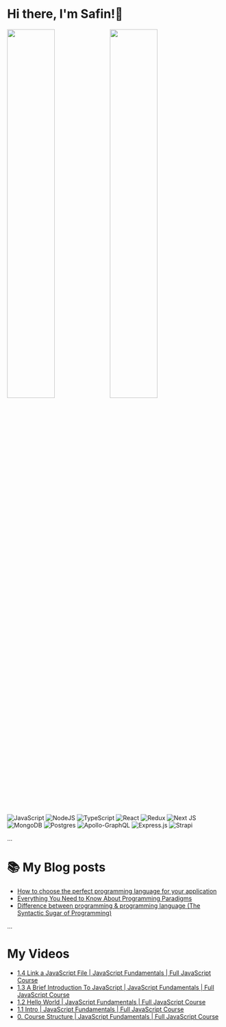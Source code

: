 # Hi there, I'm Safin!👋

<img align="left" width="47%" src="https://github-readme-stats.vercel.app/api?username=Safin-Ahmed&show_icons=true&theme=radical"/>

<img align="left" width="47%" src="https://github-readme-stats.vercel.app/api/top-langs/?username=Safin-Ahmed&layout=compact"/>

![JavaScript](https://img.shields.io/badge/javascript-%23323330.svg?style=for-the-badge&logo=javascript&logoColor=%23F7DF1E)
![NodeJS](https://img.shields.io/badge/node.js-6DA55F?style=for-the-badge&logo=node.js&logoColor=white)
![TypeScript](https://img.shields.io/badge/typescript-%23007ACC.svg?style=for-the-badge&logo=typescript&logoColor=white)
![React](https://img.shields.io/badge/react-%2320232a.svg?style=for-the-badge&logo=react&logoColor=%2361DAFB)
![Redux](https://img.shields.io/badge/redux-%23593d88.svg?style=for-the-badge&logo=redux&logoColor=white)
![Next JS](https://img.shields.io/badge/Next-black?style=for-the-badge&logo=next.js&logoColor=white)
![MongoDB](https://img.shields.io/badge/MongoDB-%234ea94b.svg?style=for-the-badge&logo=mongodb&logoColor=white)
![Postgres](https://img.shields.io/badge/postgres-%23316192.svg?style=for-the-badge&logo=postgresql&logoColor=white)
![Apollo-GraphQL](https://img.shields.io/badge/-ApolloGraphQL-311C87?style=for-the-badge&logo=apollo-graphql)
![Express.js](https://img.shields.io/badge/express.js-%23404d59.svg?style=for-the-badge&logo=express&logoColor=%2361DAFB)
![Strapi](https://img.shields.io/badge/strapi-%232E7EEA.svg?style=for-the-badge&logo=strapi&logoColor=white)

...

# 📚 My Blog posts

<!-- BLOG-POST-LIST:START -->
- [How to choose the perfect programming language for your application](https://safinahmed.hashnode.dev/how-to-choose-the-perfect-programming-language-for-your-application)
- [Everything You Need to Know About Programming Paradigms](https://safinahmed.hashnode.dev/everything-you-need-to-know-about-programming-paradigms)
- [Difference between programming &amp; programming language &lpar;The Syntactic Sugar of Programming&rpar;](https://safinahmed.hashnode.dev/difference-between-programming-and-programming-language-the-syntactic-sugar-of-programming)
<!-- BLOG-POST-LIST:END -->

...

# My Videos

<!-- YT_VIDEO_LIST:START -->
- [1.4 Link a JavaScript File | JavaScript Fundamentals | Full JavaScript Course](https://www.youtube.com/watch?v=4G5guzaXA1w)
- [1.3  A Brief Introduction To JavaScript | JavaScript Fundamentals | Full JavaScript Course](https://www.youtube.com/watch?v=pgSDtJxP7JA)
- [1.2 Hello World | JavaScript Fundamentals | Full JavaScript Course](https://www.youtube.com/watch?v=JF2ogDJfzWc)
- [1.1 Intro | JavaScript Fundamentals | Full JavaScript Course](https://www.youtube.com/watch?v=zHxuGdmOaT0)
- [0. Course Structure | JavaScript Fundamentals | Full JavaScript Course](https://www.youtube.com/watch?v=QuWA3fxRI80)
<!-- YT_VIDEO_LIST:END -->
